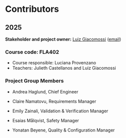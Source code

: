 <h1>Contributors</h1>
<h2>2025</h2>
<b>Stakeholder and project owner:</b> <a href="https://www.mdu.se/staff?id=lgr03">Luiz Giacomossi</a> (<a href="mailto:luiz.giacomossi@mdu.se">email</a>)
<h3>Course code: FLA402</h3>
<ul>
  <li>Course responsible: Luciana Provenzano</li>
  <li>Teachers: Julieth Castellanos and Luiz Giacomossi</li>
</ul>
<h3>Project Group Members</h3>
<ul><li>Andrea Haglund, Chief Engineer</li></ul>
<ul><li>Claire Namatovu, Requirements Manager</li></ul>
<ul><li>Emily Zainali, Validation & Verification Manager</li></ul>
<ul><li>Esaias Målqvist, Safety Manager</li></ul>
<ul><li>Yonatan Beyene, Quality & Configuration Manager</li></ul>

